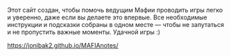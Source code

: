Этот сайт создан, чтобы помочь ведущим Мафии проводить игры легко и уверенно, даже если вы делаете это впервые. Все необходимые инструкции и подсказки собраны в одном месте — чтобы не запутаться и не пропустить важные моменты.
Удачной игры :)

https://jonibak2.github.io/MAFIAnotes/
